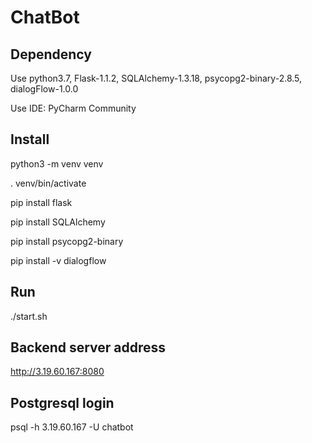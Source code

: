 # ChatBot

## Dependency
Use python3.7, Flask-1.1.2, SQLAlchemy-1.3.18, psycopg2-binary-2.8.5, dialogFlow-1.0.0

Use IDE: PyCharm Community

## Install
python3 -m venv venv

. venv/bin/activate

pip install flask

pip install SQLAlchemy

pip install psycopg2-binary

pip install -v dialogflow

## Run
./start.sh

## Backend server address
http://3.19.60.167:8080

## Postgresql login
psql -h 3.19.60.167 -U chatbot
